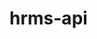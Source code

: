 # hrms-api

<!-- 
`main_groups` (
  `id` int(11) unsigned NOT NULL AUTO_INCREMENT,
  `group_name` varchar(60) NOT NULL,
  `description` varchar(150) DEFAULT NULL,
  `level` int(11) unsigned DEFAULT NULL,
  `isactive` tinyint(1) unsigned DEFAULT '1' COMMENT '1=active,0=inactive',
  `created` datetime DEFAULT NULL,
  `modified` datetime DEFAULT NULL,
  `createdby` int(11) unsigned DEFAULT NULL,
  `modifiedby` int(11) unsigned DEFAULT NULL,
  PRIMARY KEY (`id`)
)

`main_roles` (
  `id` int(11) unsigned NOT NULL AUTO_INCREMENT,
  `rolename` varchar(100) NOT NULL,
  `roletype` varchar(100) DEFAULT NULL,
  `roledescription` varchar(100) DEFAULT NULL,
  `group_id` int(11) unsigned DEFAULT NULL,
  `levelid` int(11) DEFAULT NULL,
  `createdby` int(11) unsigned DEFAULT NULL,
  `modifiedby` int(11) unsigned DEFAULT NULL,
  `createddate` datetime DEFAULT NULL,
  `modifieddate` datetime DEFAULT NULL,
  `isactive` tinyint(1) unsigned DEFAULT '1' COMMENT '1=active,0=inactive',
  PRIMARY KEY (`id`),
  KEY `NewIndex1` (`group_id`)
)

 `main_privileges` (
  `id` int(11) unsigned NOT NULL AUTO_INCREMENT,
  `role` int(11) unsigned DEFAULT NULL,
  `group_id` int(11) unsigned DEFAULT NULL,
  `object` int(11) unsigned DEFAULT NULL,
  `addpermission` varchar(10) DEFAULT NULL,
  `editpermission` varchar(10) DEFAULT NULL,
  `deletepermission` varchar(10) DEFAULT NULL,
  `viewpermission` varchar(10) DEFAULT NULL,
  `uploadattachments` varchar(10) DEFAULT NULL,
  `viewattachments` varchar(10) DEFAULT NULL,
  `createdby` int(11) unsigned DEFAULT NULL,
  `modifiedby` int(11) unsigned DEFAULT NULL,
  `createddate` datetime DEFAULT NULL,
  `modifieddate` datetime DEFAULT NULL,
  `isactive` tinyint(1) DEFAULT '1',
  PRIMARY KEY (`id`)
)
  -->